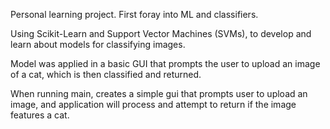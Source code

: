 Personal learning project.
First foray into ML and classifiers.

Using Scikit-Learn and Support Vector Machines (SVMs), to develop and learn about models for
classifying images.

Model was applied in a basic GUI that prompts the user to upload an image of a cat, which is then
classified and returned.

When running main, creates a simple gui that prompts user to upload an image, and application will process and attempt to return if the image features a cat.

